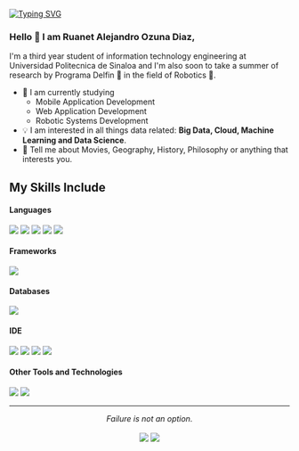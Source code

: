 <a href="https://git.io/typing-svg"><img src="https://readme-typing-svg.demolab.com?font=Fira+Code&pause=1000&color=F7F7F7&random=false&width=435&lines=Welcome+to+my+presentation;Ruanet+Alejandro+Ozuna+Diaz;Information+Technology+Engineering+Student;Proactive+learning" alt="Typing SVG" /></a>

### Hello 👋 I am Ruanet Alejandro Ozuna Diaz,

I'm a third year student of information technology engineering at Universidad Politecnica de Sinaloa and I'm also soon to take a summer of research by Programa Delfin 🐬 in the field of Robotics 🤖.

- 🔭 I am currently studying
	- Mobile Application Development 
	- Web Application Development 
  - Robotic Systems Development
- :bulb: I am interested in all things data related: **Big Data, Cloud, Machine Learning and Data Science**.
- 💬 Tell me about Movies, Geography, History, Philosophy or anything that interests you.

## My Skills Include

<h4> Languages </h4>
<span> 
  <img src="https://img.shields.io/badge/HTML5-E34F26?style=for-the-badge&logo=html5&logoColor=white">
  <img src="https://img.shields.io/badge/CSS3-1572B6?style=for-the-badge&logo=css3&logoColor=white">
  <img src="https://img.shields.io/badge/JavaScript-F7DF1E?style=for-the-badge&logo=javascript&logoColor=black">
  <img src="https://img.shields.io/badge/Swift-ED8B00?style=for-the-badge&logo=swift&logoColor=white">
  <img src="https://img.shields.io/badge/Dart-00599C?style=for-the-badge&logo=dart&logoColor=white">
</span>

<h4> Frameworks </h4>
<span>
  <img src="https://img.shields.io/badge/Flutter-5AB3F0?style=for-the-badge&logo=flutter&logoColor=white">
</span>

<h4> Databases </h4>
<span>
  <img src="https://img.shields.io/badge/MySQL-00000F?style=for-the-badge&logo=mysql&logoColor=white">
</span>

<h4> IDE </h4>
<span>
<img src="https://img.shields.io/badge/Android_Studio-3DDC84?style=for-the-badge&logo=android-studio&logoColor=white">
<img src="https://img.shields.io/badge/Visual_Studio_Code-0078D4?style=for-the-badge&logo=visual%20studio%20code&logoColor=white">
<img src="https://img.shields.io/badge/Xcode-4CA6EE?style=for-the-badge&logo=xcode&logoColor=white">
<img src="https://img.shields.io/badge/Arduino-387F83?style=for-the-badge&logo=arduino&logoColor=white">

<h4> Other Tools and Technologies </h4>
<span>
  <img src="https://img.shields.io/badge/Git-F05032?style=for-the-badge&logo=git&logoColor=white">
  <img src="https://img.shields.io/badge/Xampp-F37623?style=for-the-badge&logo=xampp&logoColor=white">

</span>

<hr>
<p align="center">
   <i>Failure is not an option.</i>
   <br>
<br>	
<a target="_blank" href="www.linkedin.com/in/ruanetozuna"><img src="https://img.shields.io/badge/-LinkedIn-0077B5?style=for-the-badge&logo=Linkedin&logoColor=white"></img></a>
<a target="_blank" href="mailto:ruanetozunadiaz@gmail.com"><img src="https://img.shields.io/badge/-Gmail-D14836?style=for-the-badge&logo=Gmail&logoColor=white"></img></a>
<br>
</p>
